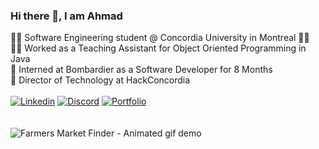### Hi there 👋, I am Ahmad
👨‍🎓 Software Engineering student @ Concordia University in Montreal 🧑‍💻\
🧑‍🏫 Worked as a Teaching Assistant for Object Oriented Programming in Java \
💼 Interned at Bombardier as a Software Developer for 8 Months \
🐝 Director of Technology at HackConcordia\
</br>
[![Linkedin](https://img.shields.io/badge/LinkedIn-0077B5?style=for-the-badge&logo=linkedin&logoColor=white)](https://www.linkedin.com/in/Ahmad-Elmahallawy/ )
[![Discord](https://img.shields.io/badge/Discord-5865F2?style=for-the-badge&logo=discord&logoColor=white)](https://www.discordapp.com/users/296305120365510656)
[![Portfolio](https://img.shields.io/badge/Portfolio-20B2AA?style=for-the-badge)](https://ahmad-elmahallawy.me)\
</br>
</br>
![Farmers Market Finder - Animated gif demo](https://user-images.githubusercontent.com/74038190/241765440-80728820-e06b-4f96-9c9e-9df46f0cc0a5.gif)



<!--
**Ahmad-Elmahallawy/Ahmad-Elmahallawy** is a ✨ _special_ ✨ repository because its `README.md` (this file) appears on your GitHub profile.

Here are some ideas to get you started:

- 🔭 I’m currently working on ...
- 🌱 I’m currently learning ...
- 👯 I’m looking to collaborate on ...
- 🤔 I’m looking for help with ...
- 💬 Ask me about ...
- 📫 How to reach me: ...
- 😄 Pronouns: ...
- ⚡ Fun fact: ...
-->
